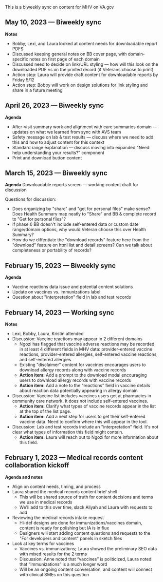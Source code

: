 This is a biweekly sync on content for MHV on VA.gov

**May 10, 2023 — Biweekly sync**
-

**Notes**
- Bobby, Lexi, and Laura looked at content needs for downloadable report PDFS
- Discussed keeping general notes on BB cover page, with domain-specific notes on first page of each domain
- Discussed need to decide on link/URL styling — how will this look on the downloaded PDF vs on the printed record (if Veterans choose to print)
- Action step: Laura will provide draft content for downloadable reports by Friday 5/12
- Action step: Bobby will work on design solutions for link styling and share in a future meeting

**April 26, 2023 — Biweekly sync**
-

**Agenda**
- After-visit summary work and alignment with care summaries domain — updates on what we learned from sync with AVS team
- Safety message on lab & test results — discuss where we need to add this and how to adjust content for this context
- Standard range explanation — discuss moving into expanded "Need help understanding your results?" component
- Print and download button content


**March 15, 2023 — Biweekly sync** 
-

**Agenda**
Downloadable reports screen — working content draft for discussion

Questions for discussion:
- Does organizing by "share" and "get for personal files" make sense? Does Health Summary map neatly to "Share" and BB & complete record to "Get for personal files"?
- If phase 0 BB doesn't include self-entered data or custom date range/domain options, why would Veteran choose this over Health Summary?
- How do we diffentiate the "download records" feature here from the "download" feature on html list and detail screens? Can we talk about completeness or portability of records?

**February 15, 2023 — Biweekly sync**
-

**Agenda**
- Vaccine reactions data issue and potential content solutions 
- Update on vaccines vs. immunizations label
- Question about "interpretation" field in lab and test records

**February 14, 2023 — Working sync**
- 

**Notes**
- Lexi, Bobby, Laura, Kristin attended
- Discussion: Vaccine reactions may appear in 2 different domains
    - Ngozi has flagged that vaccine adverse reactions may be recorded in at least 4 different fields in MHV data: provider-entered vaccine reactions, provider-entered allergies, self-entered vaccine reactions, and self-entered allergies
    - Existing "disclaimer" content for vaccines encourages users to download allergy records along with vaccine records
    - **Action item:** Add a prompt to the download modal encouraging users to download allergy records with vaccine records
    - **Action item:** Add a note to the "reactions" field in vaccine details about reaction data potentially appearing in allergy domain
- Discussion: Vaccine list includes vaccines users get at pharmacies in community care network. It does not include self-entered vaccines. 
    - **Action item:** Clarify what types of vaccine records appear in the list at the top of the list page. 
    - **Action item:** Add a next step for users to get their self-entered vaccine data. Need to confirm where this will appear in the tool.
 - Discussion: Lab and test records include an "interpretation" field. It's not clear what types of information this field might contain.
    - **Action item:** Laura will reach out to Ngozi for more information about this field.

**February 1, 2023 — Medical records content collaboration kickoff**
-

**Agenda and notes**
- Align on content needs, timing, and process
- Laura shared the medical records content brief shell
    - This will be shared source of truth for content decisions and terms we use in medical records
    - We'll add to this over time, slack Aliyah and Laura with requests to add
- Reviewing the medical records intake request
    - Hi-def designs are done for immunizations/vaccines domain, content is ready for polishing but IA is in flux
    - Designers will start adding content questions and requests to the "For developers and content" panels in sketch files
- Look at key terms for vaccines
    - Vaccines vs. immunizations; Laura showed the preliminary SEO data with mixed results for the 2 terms
    - Discussion: Anne noted that “vaccines” is politicized, Laura noted that “Immunizations” is a much longer word
    - Will be an ongoing content conversation, and content will connect with clinical SMEs on this question
